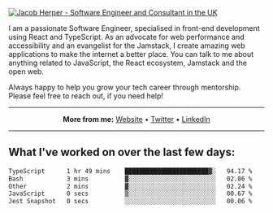 [![Jacob Herper - Software Engineer and Consultant in the UK](https://res.cloudinary.com/jacobherper/image/upload/v1641506277/gh-image.png)](https://jacobherper.com/)

I am a passionate Software Engineer, specialised in front-end development using React and TypeScript. As an advocate for web performance and accessibility and an evangelist for the Jamstack, I create amazing web applications to make the internet a better place. You can talk to me about anything related to JavaScript, the React ecosystem, Jamstack and the open web.

Always happy to help you grow your tech career through mentorship. Please feel free to reach out, if you need help!

---

<p align="center">
  <strong>More from me:</strong> 
  <a href="https://jacobherper.com/">Website</a> •
  <a href="https://twitter.com/intent/follow?screen_name=jakeherp&tw_p=followbutton">Twitter</a> •
  <a href="https://www.linkedin.com/in/jacobherper/">LinkedIn</a>
</p>

---

## What I've worked on over the last few days:

<!--START_SECTION:waka-->

```txt
TypeScript      1 hr 49 mins    ███████████████████████▓░   94.17 %
Bash            3 mins          ▓░░░░░░░░░░░░░░░░░░░░░░░░   02.86 %
Other           2 mins          ▓░░░░░░░░░░░░░░░░░░░░░░░░   02.24 %
JavaScript      0 secs          ▒░░░░░░░░░░░░░░░░░░░░░░░░   00.67 %
Jest Snapshot   0 secs          ░░░░░░░░░░░░░░░░░░░░░░░░░   00.06 %
```

<!--END_SECTION:waka-->
